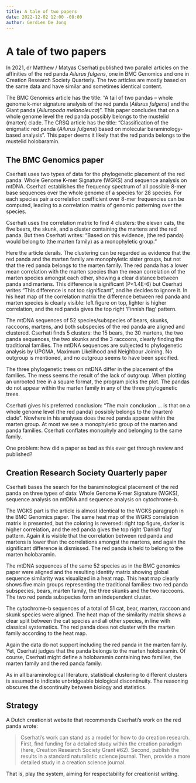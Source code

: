 ```yaml
---
title: A tale of two papers
date: 2022-12-02 12:00 -08:00
author: Gerdien De Jong
---
```






# A tale of two papers #


In 2021, dr Matthew / Matyas Cserhati published two parallel articles on the affinities of the red panda *Ailurus fulgens*, one in BMC Genomics and one in Creation Research Society Quarterly. The two articles are mostly based on the same data and have similar and sometimes identical content. 

The BMC Genomics article has the title: “A tail of two pandas – whole genome k-mer signature analysis of the red panda (*Ailurus fulgens*) and the Giant panda (*Ailuropoda melanoleuca*)”. This paper concludes that on a whole genome level the red panda possibly belongs to the mustelid (marten) clade. The CRSQ article has the title: “Classification of the enigmatic red panda (*Ailurus fulgens*) based on molecular baraminology-based analysis”. This paper deems it likely that the red panda belongs to the mustelid holobaramin. 


## The BMC Genomics paper ## 

Cserhati uses two types of data for the phylogenetic placement of the red panda: Whole Genome K-mer Signature (WGKS) and sequence analysis on mtDNA.  Cserhati establishes the frequency spectrum of all possible 8-mer base sequences over the whole genome of a species for 28 species. For each species pair a correlation coefficient over 8-mer frequencies can be computed, leading to a correlation matrix of genomic patterning over the species. 

Cserhati uses the correlation matrix to find 4 clusters: the eleven cats, the five bears, the skunk, and a cluster containing the martens and the red panda. But then Cserhati writes: “Based on this evidence, (the red panda) would belong to (the marten family) as a monophyletic group.” 

Here the article derails. <!--more-->The clustering can be regarded as evidence that the red panda and the marten family are monophyletic sister groups, but not that the red panda belongs to the marten family. The red panda has a lower mean correlation with the marten species than the mean correlation of the marten species amongst each other, showing a clear distance between panda and martens. This difference is significant (P<1.4E-6) but Cserhati writes “This difference is not too significant”, and he decides to ignore it. In his heat map of the correlation matrix the difference between red panda and marten species is clearly visible: left figure on top, lighter is higher correlation, and the red panda gives the top right ‘Finnish flag’ pattern. 

The mtDNA sequences of 52 species/subspecies of bears, skunks, raccoons, martens, and both subspecies of the red panda are aligned and clustered. Cserhati finds 5 clusters: the 15 bears, the 30 martens, the two panda sequences, the two skunks and the 3 raccoons, clearly finding the traditional families. The mtDNA sequences are subjected to phylogenetic analysis by UPGMA, Maximum Likelihood and Neighbour Joining. No outgroup is mentioned, and no outgroup seems to have been specified. 

The three phylogenetic trees on mtDNA differ in the placement of the families. The mess seems the result of the lack of outgroup. When plotting an unrooted tree in a square format, the program picks the plot. The pandas do not appear within the marten family in any of the three phylogenetic trees. 

Cserhati gives his preferred conclusion: “The main conclusion … is that on a whole genome level (the red panda) possibly belongs to the (marten) clade”. Nowhere in his analyses does the red panda appear within the marten group. At most we see a monophyletic group of the marten and panda families. Cserhati conflates monophyly and belonging to the same family. 

One problem: how did a paper as bad as this ever get through review and published? 


## Creation Research Society Quarterly paper ## 

Cserhati bases the search for the baraminological placement of the red panda on three types of data: Whole Genome K-mer Signature (WGKS), sequence analysis on mtDNA and sequence analysis on cytochrome-b. 

The WGKS part is the article is almost identical to the WGKS paragraph in the BMC Genomics paper. The same heat map of the WGKS correlation matrix is presented, but the coloring is reversed: right top figure, darker is higher correlation, and the red panda gives the top right ‘Danish flag’ pattern. Again it is visible that the correlation between red panda and martens is lower than the correlations amongst the martens, and again the significant difference is dismissed. The red panda is held to belong to the marten holobaramin. 

The mtDNA sequences of the same 52 species as in the BMC genomics paper were aligned and the resulting identity matrix showing global sequence similarity was visualized in a heat map. This heat map clearly shows five main groups representing the traditional families: two red panda subspecies, bears, marten family, the three skunks and the two raccoons. The two red panda subspecies form an independent cluster. 

The cytochrome-b sequences of a total of 51 cat, bear, marten, raccoon and skunk species were aligned. The heat map of the similarity matrix shows a clear split between the cat species and all other species, in line with classical systematics. The red panda does not cluster with the marten family according to the heat map. 

Again the data do not support including the red panda in the marten family. Yet, Cserhati judges that the panda belongs to the marten holobaramin. Of course, Cserhati might define a holobaramin containing two families, the marten family and the red panda family. 

As in all baraminological literature, statistical clustering to different clusters is assumed to indicate unbridgeable biological discontinuity. The reasoning obscures the discontinuity between biology and statistics. 


## Strategy ## 

A Dutch creationist website that recommends Cserhati’s work on the red panda wrote:
>Cserhati’s work can stand as a model for how to do creation research. First, find funding for a detailed study within the creation paradigm (here, Creation Research Society Grant #62). Second, publish the results in a standard naturalistic science journal. Then, provide a more detailed study in a creation science journal.

That is, play the system, aiming for respectability for creationist writing. 


